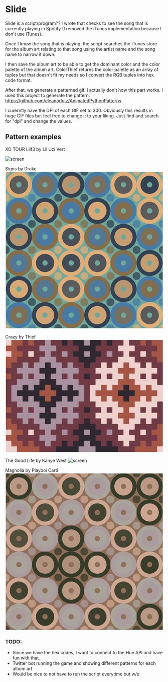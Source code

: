 # Slide

Slide is a script/program?? I wrote that checks to see the song that is currently playing in Spotify (I removed the iTunes implementation because I don't use iTunes).

Once I know the song that is playing, the script searches the iTunes store for the album art relating to that song using the artist name and the song name to narrow it down. 

I then save the album art to be able to get the dominant color and the color palette of the album art. ColorThief returns the color palette as an array of tuples but that doesn't fit my needs so I convert the RGB tuples into hex code format. 

After that, we generate a patterned gif. I actually don't how this part works. I used this project to generate the pattern: https://github.com/eleanorlutz/AnimatedPythonPatterns

I curerntly have the DPI of each GIF set to 300. Obviously this results in huge GIF files but feel free to change it to your liking. Just find and search for "dpi" and change the values.

## Pattern examples

XO TOUR Llif3 by Lil Uzi Vert

![screen](XO%20TOUR%20Llif3.gif "XO TOUR Llif3")

Signs by Drake
![screen](Signs.gif "Signs")

Crazy by Thief
![screen](Crazy.gif "Crazy")

The Good Life by Kanye West
![screen](The%20Good%20Life.gif "Good Life")

Magnolia by Playboi Carti
![screen](Magnolia.gif "Magnolia")

### TODO:
- Since we have the hex codes, I want to connect to the Hue API and have fun with that.
- Twitter bot running the game and showing different patterns for each album art
- Would be nice to not have to run the script everytime but w/e